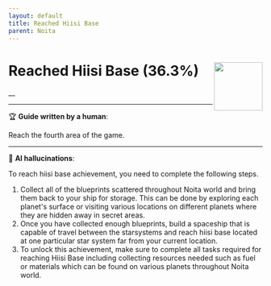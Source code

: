 ```yaml
---
layout: default
title: Reached Hiisi Base
parent: Noita
---
```


# Reached Hiisi Base (36.3%) <img align="right" src="https://cdn.cloudflare.steamstatic.com/steamcommunity/public/images/apps/881100/c219c3651fcf6dd48c3db6fbbbbd18a39c397697.jpg" width="96" height="96">

__

---

:trophy: **Guide written by a human**:

Reach the fourth area of the game.

---

:robot: **AI hallucinations**:

To reach hiisi base achievement, you need to complete the following steps. 
1) Collect all of the blueprints scattered throughout Noita world and bring them back to your ship for storage. This can be done by exploring each planet's surface or visiting various locations on different planets where they are hidden away in secret areas.
2) Once you have collected enough blueprints, build a spaceship that is capable of travel between the starsystems and reach hiisi base located at one particular star system far from your current location. 
3) To unlock this achievement, make sure to complete all tasks required for reaching Hiisi Base including collecting resources needed such as fuel or materials which can be found on various planets throughout Noita world.
